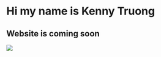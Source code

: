 <h1> Hi my name is Kenny Truong </h1>
<h2> Website is coming soon </h2>
<img src="https://www.facebook.com/photo?fbid=928747260797696&set=a.156509884688108">
